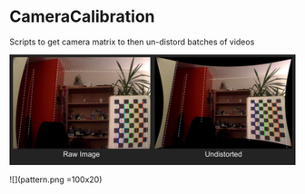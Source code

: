 # CameraCalibration
Scripts to get camera matrix to then un-distord batches of videos 


![picture](Example.png)



![](pattern.png =100x20)
